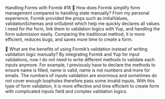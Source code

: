 Handling Forms with Formik #18
📌 How does Formik simplify form management compared to handling state manually?
From my personal experience, Formik provided the props such as initialValues, validationSchemas and onSubmit which help me quickly declares all values I need for the form, link them to validation logics with Yup, and handling the form submission easily. Comparing the traditional method, it is more efficient, reduces bugs, and saves more time to create a form.

📌 What are the benefits of using Formik’s validation instead of writing validation logic manually?
By integrating Formik and Yup for input validations, now I do not need to write different methods to validate each inputs anymore. For example, I previously have to declare the methods to ensure name is filled, name is valid, name is not numbers and more for emails. The numbers of inputs validation are enormous and sometimes do not cover enough loopholes therefore pass some invalid inputs. With this type of form validation, it is more effective and time efficient to create form with complicated inputs field and complex validation logics.
